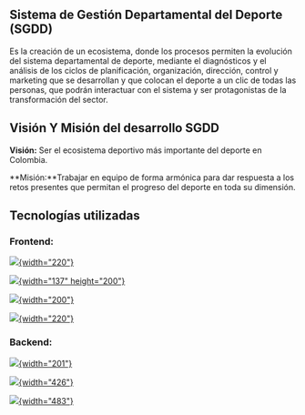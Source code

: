 ## **Sistema de Gestión Departamental del Deporte (SGDD)**

Es la creación de un ecosistema, donde los procesos permiten la evolución del sistema departamental de deporte, mediante el diagnósticos y el análisis de los ciclos de planificación, organización, dirección, control y marketing que se desarrollan y que colocan el deporte a un clic de todas las personas, que podrán interactuar con el sistema y ser protagonistas de la transformación del sector.

## **Visión Y Misión del desarrollo SGDD**

**Visión:** Ser el ecosistema deportivo más importante del deporte en Colombia.

**Misión:**Trabajar en equipo de forma armónica para dar respuesta a los retos presentes que permitan el progreso del deporte en toda su dimensión.

## **Tecnologías utilizadas**

### **Frontend:**

[![](https://th.bing.com/th/id/R.cae1b4f6b223fe5a7bb712b680cffa67?rik=DpBcDgsVsaTpvQ&riu=http%3a%2f%2fassets.stickpng.com%2fthumbs%2f5847f5bdcef1014c0b5e489c.png&ehk=ce9Og%2fYuXZic%2fTWR15NzqGIfTXj2rnuAd3m00U%2fIAWU%3d&risl=&pid=ImgRaw&r=0){width="220"}](https://lenguajehtml.com/html/)

[![](https://upload.wikimedia.org/wikipedia/commons/thumb/d/d5/CSS3_logo_and_wordmark.svg/544px-CSS3_logo_and_wordmark.svg.png){width="137" height="200"}](https://lenguajecss.com/css/introduccion/guia-css/)

[![](https://static-00.iconduck.com/assets.00/file-type-typescript-official-icon-256x256-aavrgmi0.png){width="200"}](https://www.typescriptlang.org/docs/handbook/typescript-in-5-minutes.html)

[![](https://www.jambit.com/site/assets/files/9453/angular-icon-1-logo-png-transparent.-squaremedium.png){width="220"}](https://angular.io/docs)

### **Backend:**

[![](https://upload.wikimedia.org/wikipedia/commons/thumb/c/c3/Python-logo-notext.svg/800px-Python-logo-notext.svg.png){width="201"}](https://www.python.org/doc/)

[![](https://hoplasoftware.com/wp-content/uploads/2021/07/1024px-MySQL.ff87215b43fd7292af172e2a5d9b844217262571.png){width="426"}](https://dev.mysql.com/doc/)

[![](https://cdn.hashnode.com/res/hashnode/image/upload/v1636780048014/niLN2J80j.png){width="483"}](https://docs.djangoproject.com/en/5.0/)
